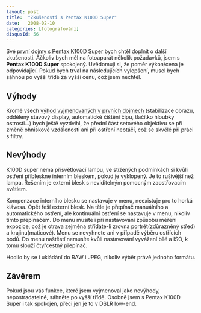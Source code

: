 ```yaml
---
layout: post
title:  "Zkušenosti s Pentax K100D Super"
date:   2008-02-10
categories: [fotografování]
disqusId: 56
---
```

Své [první dojmy s Pentax K100D Super](/item/48) bych chtěl doplnit o další zkušenosti. Ačkoliv bych měl na fotoaparát několik požadavků, jsem s __Pentax 
K100D Super__ spokojený. Uvědomuji si, že poměr výkon/cena je odpovídající. Pokud bych trval na následujících vylepšení, musel bych sáhnou po 
vyšší třídě za vyšší cenu, což jsem nechtěl.
<!--more-->

Výhody
------

Kromě všech [výhod vyjmenovaných v prvních dojmech](/item/48) (stabilizace obrazu, oddělený stavový display, automatické čištění čipu, tlačítko hloubky 
ostrosti...) bych ještě vyzdvihl, že přední část setového objektivu se při změně ohniskové vzdálenosti ani při ostření neotáčí, což se skvělé při práci s filtry.

Nevýhody
------

K100D super nemá přisvětlovací lampu, ve stížených podmínkách si kvůli ostření přibleskne interním bleskem, pokud je vyklopený. Je to rušivější než lampa. Řešením je externí blesk s neviditelným pomocným zaostřovacím světlem.

Kompenzace interního blesku se nastavuje v menu, neexistuje pro to horká klávesa. Opět řeší externí blesk. Na těle je přepínač manuálního a automatického ostření, ale kontinuální ostření se nastavuje v menu, nikoliv tímto přepínačem. Do menu musíte i při nastavování způsobu měření expozice, což je otrava zejména střídáte-li zrovna portrét(zdůrazněný střed) a krajinu(maticové). Menu se nevyhnete ani v případě výběru ostřících bodů. Do menu naštěstí nemusíte kvůli nastavování vyvážení bílé a ISO, k tomu slouží čtyřcestný přepínač.

Hodilo by se i ukládání do RAW i JPEG, nikoliv výběr právě jednoho formátu.

Závěrem
------

Pokud jsou vás funkce, které jsem vyjmenoval jako nevýhody, nepostradatelné, sáhněte po vyšší třídě. Osobně jsem s Pentax K100D Super i tak spokojen, přeci jen je to v DSLR low-end.